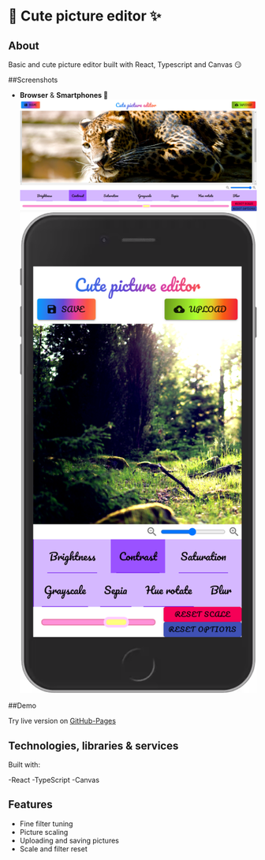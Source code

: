 # 🎨 Cute picture editor ✨

## About
Basic and cute picture editor built with React, Typescript and Canvas 😏

##Screenshots
* **Browser** & **Smartphones 📱**
![](./screenshots/screenshotMain.png) ![](./screenshots/screenshotMainMobile.png)

##Demo

Try live version on [GitHub-Pages](https://foxcaulfield.github.io/cute-picture-editor/)

## Technologies, libraries & services

Built with:

-React
-TypeScript
-Canvas

## Features

- Fine filter tuning
- Picture scaling
- Uploading and saving pictures
- Scale and filter reset
